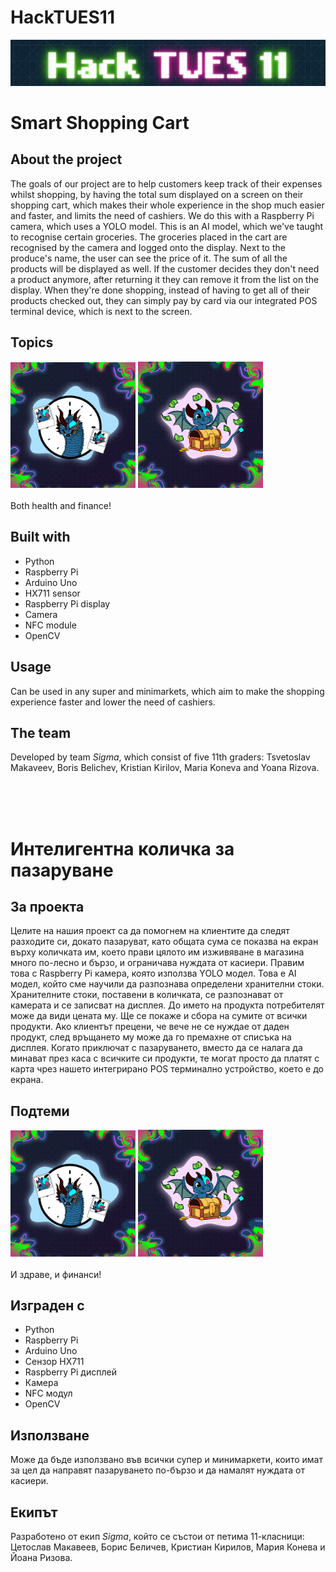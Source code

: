# HackTUES11
![alt text](image.png)
# Smart Shopping Cart

## About the project
The goals of our project are to help customers keep track of their expenses whilst shopping, by having the total sum displayed on a screen on their shopping cart, which makes their whole experience in the shop much easier and faster, and limits the need of cashiers. We do this with a Raspberry Pi camera, which uses a YOLO model. This is an AI model, which we've taught to recognise certain groceries. The groceries placed in the cart are recognised by the camera and logged onto the display. Next to the produce's name, the user can see the price of it. The sum of all the products will be displayed as well. If the customer decides they don't need a product anymore, after returning it they can remove it from the list on the display. When they're done shopping, instead of having to get all of their products checked out, they can simply pay by card via our integrated POS terminal device, which is next to the screen.

## Topics
<div>
    <img src="image-1.png" alt="text" width="200"/>
    <img src="image-2.png" alt="text" width="200"/>
</div>
<br/>
Both health and finance!

## Built with
* Python
* Raspberry Pi
* Arduino Uno
* HX711 sensor
* Raspberry Pi display
* Camera
* NFC module
* OpenCV

## Usage
Can be used in any super and minimarkets, which aim to make the shopping experience faster and lower the need of cashiers.

## The team
Developed by team *Sigma*, which consist of five 11th graders: Tsvetoslav Makaveev, Boris Belichev, Kristian Kirilov, Maria Koneva and Yoana Rizova.

<br/>
<br/>
<br/>


# Интелигентна количка за пазаруване

## За проекта
Целите на нашия проект са да помогнем на клиентите да следят разходите си, докато пазаруват, като общата сума се показва на екран върху количката им, което прави цялото им изживяване в магазина много по-лесно и бързо, и ограничава нуждата от касиери. Правим това с Raspberry Pi камера, която използва YOLO модел. Това е AI модел, който сме научили да разпознава определени хранителни стоки. Хранителните стоки, поставени в количката, се разпознават от камерата и се записват на дисплея. До името на продукта потребителят може да види цената му. Ще се покаже и сбора на сумите от всички продукти. Ако клиентът прецени, че вече не се нуждае от даден продукт, след връщането му може да го премахне от списъка на дисплея. Когато приключат с пазаруването, вместо да се налага да минават през каса с всичките си продукти, те могат просто да платят с карта чрез нашето интегрирано POS терминално устройство, което е до екрана.

## Подтеми
<div>
    <img src="image-1.png" alt="text" width="200"/>
    <img src="image-2.png" alt="text" width="200"/>
</div>
<br/>
И здраве, и финанси!

## Изграден с
* Python
* Raspberry Pi
* Arduino Uno
* Сензор HX711
* Raspberry Pi дисплей
* Камера
* NFC модул
* OpenCV

## Използване
Може да бъде използвано във всички супер и минимаркети, които имат за цел да направят пазаруването по-бързо и да намалят нуждата от касиери.

## Екипът
Разработено от екип *Sigma*, който се състои от петима 11-класници: Цетослав Макавеев, Борис Беличев, Кристиан Кирилов, Мария Конева и Йоана Ризова.
